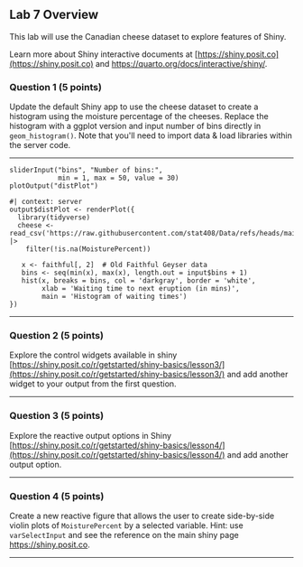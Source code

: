 ## Lab 7 Overview

This lab will use the Canadian cheese dataset to explore features of Shiny. 

Learn more about Shiny interactive documents at [https://shiny.posit.co](https://shiny.posit.co) and <https://quarto.org/docs/interactive/shiny/>.

### Question 1 (5 points)

Update the default Shiny app to use the cheese dataset to create a histogram using the moisture percentage of the cheeses. Replace the histogram with a ggplot version and input number of bins directly in `geom_histogram()`. Note that you'll need to import data & load libraries within the server code.

---

```
sliderInput("bins", "Number of bins:", 
            min = 1, max = 50, value = 30)
plotOutput("distPlot")
```

```
#| context: server
output$distPlot <- renderPlot({
  library(tidyverse)
  cheese <- read_csv('https://raw.githubusercontent.com/stat408/Data/refs/heads/main/cheese_data.csv') |>
    filter(!is.na(MoisturePercent))
  
   x <- faithful[, 2]  # Old Faithful Geyser data
   bins <- seq(min(x), max(x), length.out = input$bins + 1)
   hist(x, breaks = bins, col = 'darkgray', border = 'white',
        xlab = 'Waiting time to next eruption (in mins)',
        main = 'Histogram of waiting times')
})
```


---

### Question 2 (5 points)

Explore the control widgets available in shiny [https://shiny.posit.co/r/getstarted/shiny-basics/lesson3/](https://shiny.posit.co/r/getstarted/shiny-basics/lesson3/) and add another widget to your output from the first question.

---

### Question 3 (5 points)

Explore the reactive output options in Shiny [https://shiny.posit.co/r/getstarted/shiny-basics/lesson4/](https://shiny.posit.co/r/getstarted/shiny-basics/lesson4/) and add another output option.


---

### Question 4 (5 points)

Create a new reactive figure that allows the user to create side-by-side violin plots of `MoisturePercent` by a selected variable. Hint: use `varSelectInput` and see the reference on the main shiny page <https://shiny.posit.co>.

---

